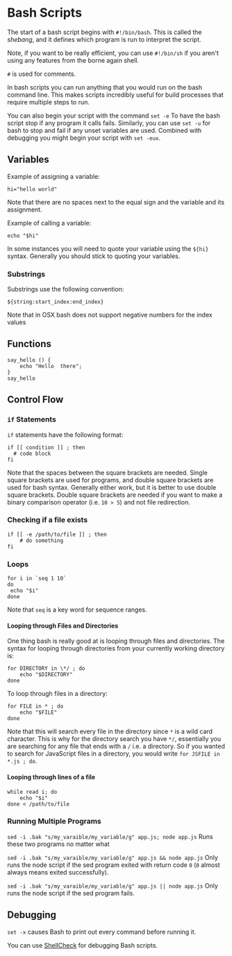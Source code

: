 # Bash Scripts

The start of a bash script begins with `#!/bin/bash`. This is called the *shebang*, and it defines which program is run to interpret the script.

Note, if you want to be really efficient, you can use `#!/bin/sh` if you aren't using any features from the borne again shell.

`#` is used for comments.

In bash scripts you can run anything that you would run on the bash command line. This makes scripts incredibly useful for build processes that require multiple steps to run.

You can also begin your script with the command `set -e` To have the bash script stop if any program it calls fails. Similarly, you can use `set -u` for bash to stop and fail if any unset variables are used. Combined with debugging you might begin your script with `set -eux`.

## Variables

Example of assigning a variable:

`hi="hello world"`

Note that there are no spaces next to the equal sign and the variable and its assignment.

Example of calling a variable:

`echo "$hi"`

In some instances you will need to quote your variable using the `${hi}` syntax. Generally you should stick to quoting your variables.

### Substrings

Substrings use the following convention:

`${string:start_index:end_index}`

Note that in OSX bash does not support negative numbers for the index values

## Functions

```
say_hello () {
    echo "Hello  there";
}
say_hello
```

## Control Flow

### `if` Statements

`if` statements have the following format:

```
if [[ condition ]] ; then
  # code block
fi
```

Note that the spaces between the square brackets are needed. Single square brackets are used for programs, and double square brackets are used for bash syntax. Generally either work, but it is better to use double square brackets. Double square brackets are needed if you want to make a binary comparison operator (i.e. `10 > 5`) and not file redirection.

### Checking if a file exists

```
if [[ -e /path/to/file ]] ; then
    # do something
fi
```

### Loops

```
for i in `seq 1 10`
do
 echo "$i"
done
```

Note that `seq` is a key word for sequence ranges.

#### Looping through Files and Directories

One thing bash is really good at is looping through files and directories. The syntax for looping through directories from your currently working directory is:

```
for DIRECTORY in \*/ ; do
    echo "$DIRECTORY"
done
```

To loop through files in a directory:

```
for FILE in * ; do
    echo "$FILE"
done
```

Note that this will search every file in the directory since `*` is a wild card character. This is why for the directory search you have `*/`, essentially you are searching for any file that ends with a `/` i.e. a directory. So if you wanted to search for JavaScript files in a directory, you would write `for JSFILE in *.js ; do`.

#### Looping through lines of a file

```
while read i; do
    echo "$i"
done < /path/to/file
```

### Running Multiple Programs

`sed -i .bak "s/my_varaible/my_variable/g" app.js; node app.js` Runs these two programs no matter what

`sed -i .bak "s/my_varaible/my_variable/g" app.js && node app.js` Only runs the node script if the sed program exited with return code `0` (`0` almost always means exited successfully).

`sed -i .bak "s/my_varaible/my_variable/g" app.js || node app.js` Only runs the node script if the sed program fails.

## Debugging

`set -x` causes Bash to print out every command before running it.

You can use [ShellCheck](https://www.shellcheck.net/#) for debugging Bash scripts.
